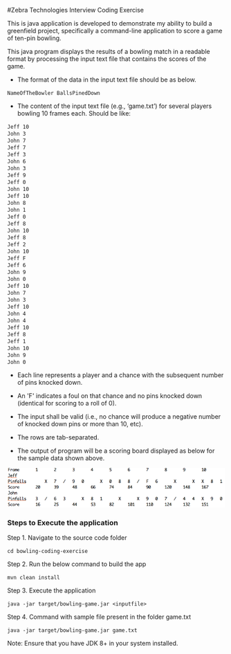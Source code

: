 #Zebra Technologies Interview Coding Exercise

This is java application is developed to demonstrate my ability to build a greenfield project, specifically a command-line application to score a game of ten-pin bowling.

This java program displays the results of a bowling match in a readable format by processing the input text file that contains the scores of the game.

- The format of the data in the input text file should be as below.

```
NameOfTheBowler BallsPinedDown
```

- The content of the input text file (e.g., ‘game.txt’) for several players bowling 10 frames each. Should be like:

```
Jeff 10
John 3
John 7
Jeff 7
Jeff 3
John 6
John 3
Jeff 9
Jeff 0
John 10
Jeff 10
John 8
John 1
Jeff 0
Jeff 8
John 10
Jeff 8
Jeff 2
John 10
Jeff F
Jeff 6
John 9
John 0
Jeff 10
John 7
John 3
Jeff 10
John 4
John 4
Jeff 10
Jeff 8
Jeff 1
John 10
John 9
John 0
```
  - Each line represents a player and a chance with the subsequent number of pins knocked down.
  - An 'F' indicates a foul on that chance and no pins knocked down (identical for scoring to a roll of 0).
  - The input shall be valid (i.e., no chance will produce a negative number of knocked down pins or more than 10, etc).
  - The rows are tab-separated.
  
- The output of program will be a scoring board displayed as below for the sample data shown above.

![exmaple](./docs/sample_output.png)


### Steps to Execute the application

Step 1. Navigate to the source code folder
```
cd bowling-coding-exercise
```

Step 2. Run the below command to build the app
```
mvn clean install
```

Step 3. Execute the application
```
java -jar target/bowling-game.jar <inputfile>
```

Step 4. Command with sample file present in the folder game.txt
```
java -jar target/bowling-game.jar game.txt
```

Note: Ensure that you have JDK 8+ in your system installed.

